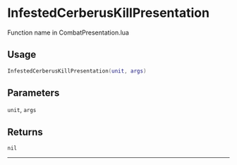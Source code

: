 # InfestedCerberusKillPresentation
Function name in CombatPresentation.lua
## Usage
```lua
InfestedCerberusKillPresentation(unit, args)
```
## Parameters
`unit`, `args`
## Returns
`nil`

---